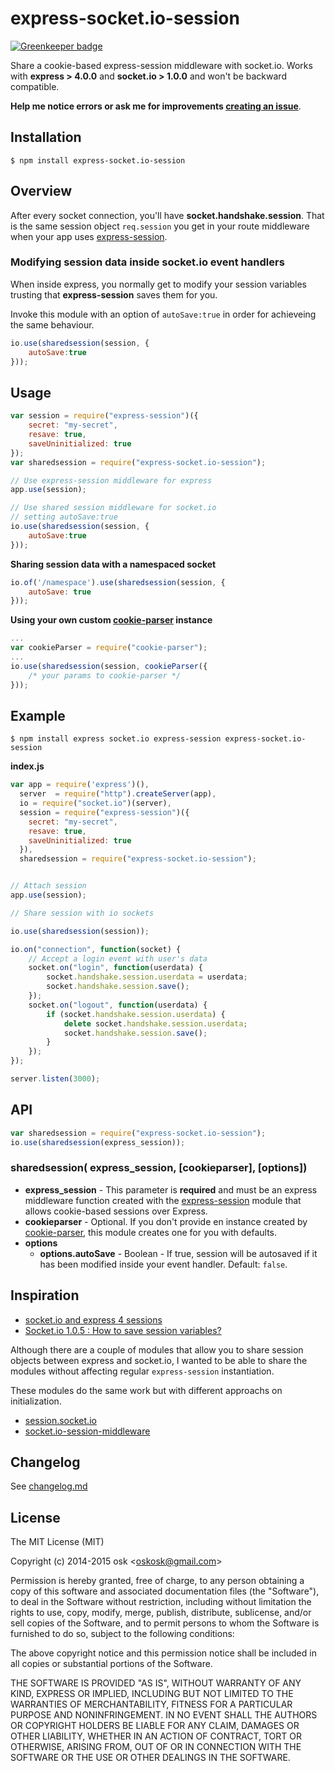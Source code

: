 express-socket.io-session
=========================

[![Greenkeeper badge](https://badges.greenkeeper.io/oskosk/express-socket.io-session.svg)](https://greenkeeper.io/)

Share a cookie-based express-session middleware with socket.io. Works with **express > 4.0.0** and **socket.io > 1.0.0** and won't be backward compatible.

**Help me notice errors or ask me for improvements [creating an issue](https://github.com/oskosk/express-socket.io-session/issues/new)**.


## Installation

```
$ npm install express-socket.io-session
```

## Overview

After every socket connection, you'll have **socket.handshake.session**.
That is the same session object `req.session` you get in your route middleware when your app
uses [express-session](https://www.npmjs.com/package/express-session).


### Modifying session data inside socket.io event handlers

When inside express, you normally get to modify your session variables trusting
that **express-session** saves them for you.

Invoke this module with an option of `autoSave:true` in order for achieveing the
same behaviour.

```js
io.use(sharedsession(session, {
    autoSave:true
}));
```

## Usage

```js
var session = require("express-session")({
    secret: "my-secret",
    resave: true,
    saveUninitialized: true
});
var sharedsession = require("express-socket.io-session");

// Use express-session middleware for express
app.use(session);

// Use shared session middleware for socket.io
// setting autoSave:true
io.use(sharedsession(session, {
    autoSave:true
})); 
```

**Sharing session data with a namespaced socket**

```js
io.of('/namespace').use(sharedsession(session, {
    autoSave: true
}));
```

**Using your own custom [cookie-parser](https://www.npmjs.com/package/cookie-parser) instance**

```js
...
var cookieParser = require("cookie-parser");
...
io.use(sharedsession(session, cookieParser({
    /* your params to cookie-parser */
}));
```

## Example

```
$ npm install express socket.io express-session express-socket.io-session
```

**index.js**

```js
var app = require('express')(),
  server  = require("http").createServer(app),
  io = require("socket.io")(server),
  session = require("express-session")({
    secret: "my-secret",
    resave: true,
    saveUninitialized: true
  }),
  sharedsession = require("express-socket.io-session");


// Attach session
app.use(session);

// Share session with io sockets

io.use(sharedsession(session));

io.on("connection", function(socket) {
    // Accept a login event with user's data
    socket.on("login", function(userdata) {
        socket.handshake.session.userdata = userdata;
        socket.handshake.session.save();
    });
    socket.on("logout", function(userdata) {
        if (socket.handshake.session.userdata) {
            delete socket.handshake.session.userdata;
            socket.handshake.session.save();
        }
    });        
});

server.listen(3000);
```

## API

```js
var sharedsession = require("express-socket.io-session");
io.use(sharedsession(express_session));
```

### sharedsession( express_session, [cookieparser], [options])

* **express_session** - This parameter is **required** and must be an express middleware function created with the  [express-session](https://www.npmjs.org/package/express-session) module that allows cookie-based sessions over Express.
* **cookieparser** - Optional. If you don't provide en instance created by [cookie-parser](https://www.npmjs.org/package/cookie-parser), this module creates one for you with defaults.
* **options** 
  * **options.autoSave** - Boolean - If true, session will be autosaved if it has been modified
  inside your event handler. Default: `false`.

## Inspiration

* [socket.io and express 4 sessions](http://stackoverflow.com/questions/23494016/socket-io-and-express-4-sessions)
* [Socket.io 1.0.5 : How to save session variables?](http://stackoverflow.com/questions/24290699/socket-io-1-0-5-how-to-save-session-variables/24380110#24380110)

Although there are a couple of modules that allow you to share session objects between express and socket.io,
I wanted to be able to share the modules without affecting regular `express-session` instantiation.

These modules do the same work but with different approachs on initialization.

* [session.socket.io](https://www.npmjs.org/package/session.socket.io) 
* [socket.io-session-middleware](https://github.com/peerigon/socket.io-session-middleware) 

## Changelog

See [changelog.md](changelog.md)


## License 

The MIT License (MIT)

Copyright (c) 2014-2015 osk &lt;oskosk@gmail.com&gt;

Permission is hereby granted, free of charge, to any person obtaining a copy
of this software and associated documentation files (the "Software"), to deal
in the Software without restriction, including without limitation the rights
to use, copy, modify, merge, publish, distribute, sublicense, and/or sell
copies of the Software, and to permit persons to whom the Software is
furnished to do so, subject to the following conditions:

The above copyright notice and this permission notice shall be included in all
copies or substantial portions of the Software.

THE SOFTWARE IS PROVIDED "AS IS", WITHOUT WARRANTY OF ANY KIND, EXPRESS OR
IMPLIED, INCLUDING BUT NOT LIMITED TO THE WARRANTIES OF MERCHANTABILITY,
FITNESS FOR A PARTICULAR PURPOSE AND NONINFRINGEMENT. IN NO EVENT SHALL THE
AUTHORS OR COPYRIGHT HOLDERS BE LIABLE FOR ANY CLAIM, DAMAGES OR OTHER
LIABILITY, WHETHER IN AN ACTION OF CONTRACT, TORT OR OTHERWISE, ARISING FROM,
OUT OF OR IN CONNECTION WITH THE SOFTWARE OR THE USE OR OTHER DEALINGS IN THE
SOFTWARE.

